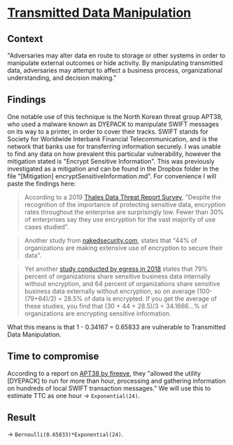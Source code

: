 # [Transmitted Data Manipulation](https://attack.mitre.org/techniques/T1493/)

## Context
"Adversaries may alter data en route to storage or other systems in order to manipulate external outcomes or hide activity. By manipulating transmitted data, adversaries may attempt to affect a business process, organizational understanding, and decision making."

## Findings
One notable use of this technique is the North Korean threat group APT38, who used a malware known as DYEPACK to manipulate SWIFT messages on its way to a printer, in order to cover their tracks. SWIFT stands for Society for Worldwide Interbank Financial Telecommunication, and is the network that banks use for transferring information securely. I was unable to find any data on how prevalent this particular vulnerability, however the mitigation stated is "Encrypt Sensitive Information". This was previously investigated as a mitigation and can be found in the Dropbox folder in the file "[Mitigation] encryptSensitiveInformation.md". For convenience I will paste the findings here:

>According to a 2019 [Thales Data Threat Report Survey](https://www.google.com/url?sa=t&rct=j&q=&esrc=s&source=web&cd=&ved=2ahUKEwiW28Dmk4vqAhXS4KYKHZvADy4QFjABegQIAhAB&url=https%3A%2F%2Fgo.thalesesecurity.com%2Frs%2F480-LWA-970%2Fimages%2F2019-DTR-Global-USL-Web.pdf&usg=AOvVaw2rKeGVWQgkIV7M0vjnCo1g), "Despite the recognition of the importance of protecting sensitive data, encryption rates throughout the enterprise are surprisingly low. Fewer than 30% of enterprises say they use encryption for the vast majority of use cases studied". 

>Another study from [nakedsecurity.com](https://secure2.sophos.com/en-us/medialibrary/Gated%20Assets/white%20papers/the-state-of-encryption-today-wpna.pdf?cmp=701j0000001WskZAAS), states that "44% of organizations are making extensive use of encryption to secure their data". 

>Yet another [study conducted by egress in 2018](www.businesswire.com/news/home/20190221005061/en/Survey-83-Percent-U.S.-Organizations-Accidentally-Exposed) states that 79% percent of organizations share sensitive business data internally without encryption, and 64 percent of organizations share sensitive business data externally without encryption, so on average (100-(79+64)/2) = 28.5% of data is encrypted. 
>If you get the average of these studies, you find that (30 + 44 + 28.5)/3 = 34.1666...% of organizations are encrypting sensitive information.

What this means is that 1 - 0.34167 = 0.65833 are vulnerable to Transmitted Data Manipulation. 

## Time to compromise
According to a report on [APT38 by fireeye](https://content.fireeye.com/apt/rpt-apt38), they "allowed the utility [DYEPACK] to run for more than hour, processing and gathering information on hundreds of local SWIFT transaction messages." We will use this to estimate TTC as one hour -> ```Exponential(24)```.

## Result

 -> ```Bernoulli(0.65833)*Exponential(24)```.